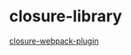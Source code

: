 # closure-library

[closure-webpack-plugin](https://github.com/webpack-contrib/closure-webpack-plugin)
